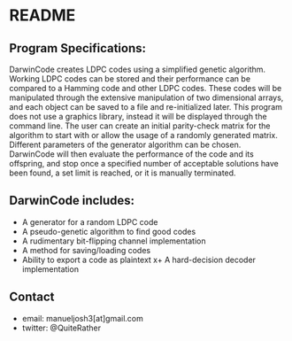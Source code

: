 README
======

Program Specifications:
-----------------------
DarwinCode creates LDPC codes using a simplified genetic algorithm. Working LDPC codes can be stored and their performance can be compared to a Hamming code and other LDPC codes. These codes will be manipulated through the extensive manipulation of two dimensional arrays, and each object can be saved to a file and re-initialized later. This program does not use a graphics library, instead it will be displayed through the command line. The user can create an initial parity-check matrix for the algorithm to start with or allow the usage of a randomly generated matrix. Different parameters of the generator algorithm can be chosen. DarwinCode will then evaluate the performance of the code and its offspring, and stop once a specified number of acceptable solutions have been found, a set limit is reached, or it is manually terminated.

DarwinCode includes:
--------------------
+ A generator for a random LDPC code
+ A pseudo-genetic algorithm to find good codes
+ A rudimentary bit-flipping channel implementation
+ A method for saving/loading codes
+ Ability to export a code as plaintext
x+ A hard-decision decoder implementation

## Contact ##
+ email: manueljosh3[at]gmail.com
+ twitter: @QuiteRather
